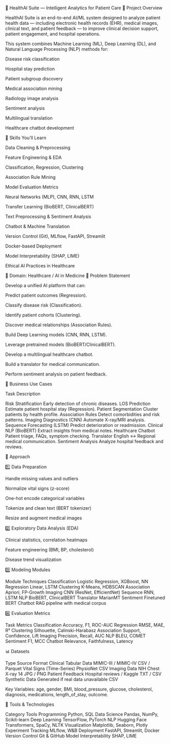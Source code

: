 🏥 HealthAI Suite — Intelligent Analytics for Patient Care
🚀 Project Overview



HealthAI Suite is an end-to-end AI/ML system designed to analyze patient health data — including electronic health records (EHR), medical images, clinical text, and patient feedback — to improve clinical decision support, patient engagement, and hospital operations.

This system combines Machine Learning (ML), Deep Learning (DL), and Natural Language Processing (NLP) methods for:

Disease risk classification

Hospital stay prediction

Patient subgroup discovery

Medical association mining

Radiology image analysis

Sentiment analysis

Multilingual translation

Healthcare chatbot development




🧠 Skills You’ll Learn

Data Cleaning & Preprocessing

Feature Engineering & EDA

Classification, Regression, Clustering

Association Rule Mining

Model Evaluation Metrics

Neural Networks (MLP), CNN, RNN, LSTM

Transfer Learning (BioBERT, ClinicalBERT)

Text Preprocessing & Sentiment Analysis

Chatbot & Machine Translation

Version Control (Git), MLflow, FastAPI, Streamlit

Docker-based Deployment

Model Interpretability (SHAP, LIME)

Ethical AI Practices in Healthcare



🏥 Domain: Healthcare / AI in Medicine
🎯 Problem Statement



Develop a unified AI platform that can:

Predict patient outcomes (Regression).

Classify disease risk (Classification).

Identify patient cohorts (Clustering).

Discover medical relationships (Association Rules).

Build Deep Learning models (CNN, RNN, LSTM).

Leverage pretrained models (BioBERT/ClinicalBERT).

Develop a multilingual healthcare chatbot.

Build a translator for medical communication.

Perform sentiment analysis on patient feedback.



💼 Business Use Cases

Task	Description

Risk Stratification	Early detection of chronic diseases.
LOS Prediction	Estimate patient hospital stay (Regression).
Patient Segmentation	Cluster patients by health profile.
Association Rules	Detect comorbidities and risk patterns.
Imaging Diagnostics (CNN)	Automate X-ray/MRI analysis.
Sequence Forecasting (LSTM)	Predict deterioration or readmission.
Clinical NLP (BioBERT)	Extract insights from medical notes.
Healthcare Chatbot	Patient triage, FAQs, symptom checking.
Translator	English ↔ Regional medical communication.
Sentiment Analysis	Analyze hospital feedback and reviews.


🧩 Approach


1️⃣ Data Preparation

Handle missing values and outliers

Normalize vital signs (z-score)

One-hot encode categorical variables

Tokenize and clean text (BERT tokenizer)

Resize and augment medical images

2️⃣ Exploratory Data Analysis (EDA)

Clinical statistics, correlation heatmaps

Feature engineering (BMI, BP, cholesterol)

Disease trend visualization

3️⃣ Modeling Modules

Module	Techniques
Classification	Logistic Regression, XGBoost, NN
Regression	Linear, LSTM
Clustering	K-Means, HDBSCAN
Association	Apriori, FP-Growth
Imaging	CNN (ResNet, EfficientNet)
Sequence	RNN, LSTM
NLP	BioBERT, ClinicalBERT
Translator	MarianMT
Sentiment	Finetuned BERT
Chatbot	RAG pipeline with medical corpus

4️⃣ Evaluation Metrics

Task	Metrics
Classification	Accuracy, F1, ROC-AUC
Regression	RMSE, MAE, R²
Clustering	Silhouette, Calinski-Harabasz
Association	Support, Confidence, Lift
Imaging	Precision, Recall, AUC
NLP	BLEU, COMET
Sentiment	F1, MCC
Chatbot	Relevance, Faithfulness, Latency

📊 Datasets

Type	Source	Format
Clinical Tabular Data	MIMIC-III / MIMIC-IV	CSV / Parquet
Vital Signs (Time-Series)	PhysioNet	CSV
Imaging Data	NIH Chest X-ray 14	JPG / PNG
Patient Feedback	Hospital reviews / Kaggle	TXT / CSV
Synthetic Data	Generated if real data unavailable	CSV

Key Variables:
age, gender, BMI, blood_pressure, glucose, cholesterol, diagnosis, medications, length_of_stay, outcome.

🧮 Tools & Technologies

Category	Tools
Programming	Python, SQL
Data Science	Pandas, NumPy, Scikit-learn
Deep Learning	TensorFlow, PyTorch
NLP	Hugging Face Transformers, SpaCy, NLTK
Visualization	Matplotlib, Seaborn, Plotly
Experiment Tracking	MLflow, W&B
Deployment	FastAPI, Streamlit, Docker
Version Control	Git & GitHub
Model Interpretability	SHAP, LIME
